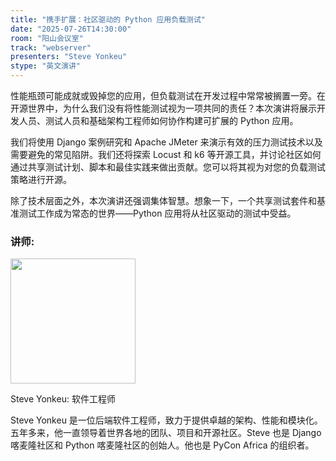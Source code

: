```yaml
---
title: "携手扩展：社区驱动的 Python 应用负载测试"
date: "2025-07-26T14:30:00"
room: "阳山会议室"
track: "webserver"
presenters: "Steve Yonkeu"
stype: "英文演讲"
---
```


性能瓶颈可能成就或毁掉您的应用，但负载测试在开发过程中常常被搁置一旁。在开源世界中，为什么我们没有将性能测试视为一项共同的责任？本次演讲将展示开发人员、测试人员和基础架构工程师如何协作构建可扩展的 Python 应用。

我们将使用 Django 案例研究和 Apache JMeter 来演示有效的压力测试技术以及需要避免的常见陷阱。我们还将探索 Locust 和 k6 等开源工具，并讨论社区如何通过共享测试计划、脚本和最佳实践来做出贡献。您可以将其视为对您的负载测试策略进行开源。

除了技术层面之外，本次演讲还强调集体智慧。想象一下，一个共享测试套件和基准测试工作成为常态的世界——Python 应用将从社区驱动的测试中受益。

### 讲师:

<img src="https://sessionize.com/image/e619-400o400o1-LVL7kbGPbs9VLELb31AX3G.jpg" width="200" /><br/>

Steve Yonkeu: 软件工程师

Steve Yonkeu 是一位后端软件工程师，致力于提供卓越的架构、性能和模块化。五年多来，他一直领导着世界各地的团队、项目和开源社区。Steve 也是 Django 喀麦隆社区和 Python 喀麦隆社区的创始人。他也是 PyCon Africa 的组织者。